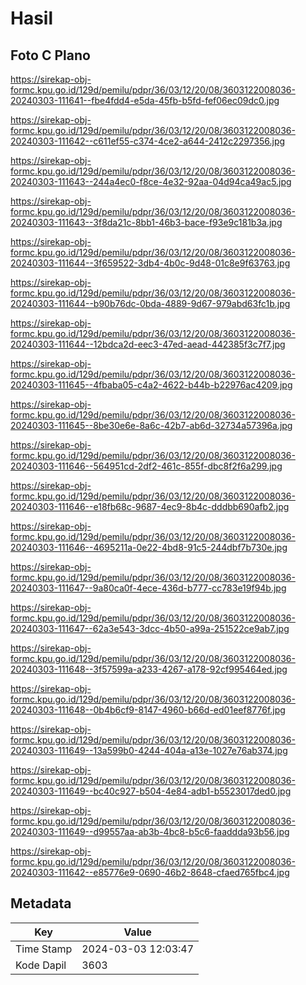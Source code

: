 # Hasil

## Foto C Plano

https://sirekap-obj-formc.kpu.go.id/129d/pemilu/pdpr/36/03/12/20/08/3603122008036-20240303-111641--fbe4fdd4-e5da-45fb-b5fd-fef06ec09dc0.jpg

https://sirekap-obj-formc.kpu.go.id/129d/pemilu/pdpr/36/03/12/20/08/3603122008036-20240303-111642--c611ef55-c374-4ce2-a644-2412c2297356.jpg

https://sirekap-obj-formc.kpu.go.id/129d/pemilu/pdpr/36/03/12/20/08/3603122008036-20240303-111643--244a4ec0-f8ce-4e32-92aa-04d94ca49ac5.jpg

https://sirekap-obj-formc.kpu.go.id/129d/pemilu/pdpr/36/03/12/20/08/3603122008036-20240303-111643--3f8da21c-8bb1-46b3-bace-f93e9c181b3a.jpg

https://sirekap-obj-formc.kpu.go.id/129d/pemilu/pdpr/36/03/12/20/08/3603122008036-20240303-111644--3f659522-3db4-4b0c-9d48-01c8e9f63763.jpg

https://sirekap-obj-formc.kpu.go.id/129d/pemilu/pdpr/36/03/12/20/08/3603122008036-20240303-111644--b90b76dc-0bda-4889-9d67-979abd63fc1b.jpg

https://sirekap-obj-formc.kpu.go.id/129d/pemilu/pdpr/36/03/12/20/08/3603122008036-20240303-111644--12bdca2d-eec3-47ed-aead-442385f3c7f7.jpg

https://sirekap-obj-formc.kpu.go.id/129d/pemilu/pdpr/36/03/12/20/08/3603122008036-20240303-111645--4fbaba05-c4a2-4622-b44b-b22976ac4209.jpg

https://sirekap-obj-formc.kpu.go.id/129d/pemilu/pdpr/36/03/12/20/08/3603122008036-20240303-111645--8be30e6e-8a6c-42b7-ab6d-32734a57396a.jpg

https://sirekap-obj-formc.kpu.go.id/129d/pemilu/pdpr/36/03/12/20/08/3603122008036-20240303-111646--564951cd-2df2-461c-855f-dbc8f2f6a299.jpg

https://sirekap-obj-formc.kpu.go.id/129d/pemilu/pdpr/36/03/12/20/08/3603122008036-20240303-111646--e18fb68c-9687-4ec9-8b4c-dddbb690afb2.jpg

https://sirekap-obj-formc.kpu.go.id/129d/pemilu/pdpr/36/03/12/20/08/3603122008036-20240303-111646--4695211a-0e22-4bd8-91c5-244dbf7b730e.jpg

https://sirekap-obj-formc.kpu.go.id/129d/pemilu/pdpr/36/03/12/20/08/3603122008036-20240303-111647--9a80ca0f-4ece-436d-b777-cc783e19f94b.jpg

https://sirekap-obj-formc.kpu.go.id/129d/pemilu/pdpr/36/03/12/20/08/3603122008036-20240303-111647--62a3e543-3dcc-4b50-a99a-251522ce9ab7.jpg

https://sirekap-obj-formc.kpu.go.id/129d/pemilu/pdpr/36/03/12/20/08/3603122008036-20240303-111648--3f57599a-a233-4267-a178-92cf995464ed.jpg

https://sirekap-obj-formc.kpu.go.id/129d/pemilu/pdpr/36/03/12/20/08/3603122008036-20240303-111648--0b4b6cf9-8147-4960-b66d-ed01eef8776f.jpg

https://sirekap-obj-formc.kpu.go.id/129d/pemilu/pdpr/36/03/12/20/08/3603122008036-20240303-111649--13a599b0-4244-404a-a13e-1027e76ab374.jpg

https://sirekap-obj-formc.kpu.go.id/129d/pemilu/pdpr/36/03/12/20/08/3603122008036-20240303-111649--bc40c927-b504-4e84-adb1-b5523017ded0.jpg

https://sirekap-obj-formc.kpu.go.id/129d/pemilu/pdpr/36/03/12/20/08/3603122008036-20240303-111649--d99557aa-ab3b-4bc8-b5c6-faaddda93b56.jpg

https://sirekap-obj-formc.kpu.go.id/129d/pemilu/pdpr/36/03/12/20/08/3603122008036-20240303-111642--e85776e9-0690-46b2-8648-cfaed765fbc4.jpg


## Metadata

| Key        | Value               |
| ---------- | ------------------- |
| Time Stamp | 2024-03-03 12:03:47 |
| Kode Dapil | 3603                |




